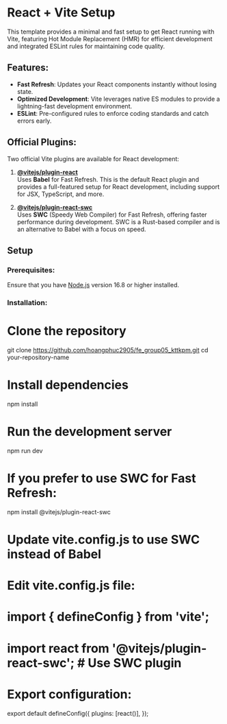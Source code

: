 # React + Vite Setup

This template provides a minimal and fast setup to get React running with Vite, featuring Hot Module Replacement (HMR) for efficient development and integrated ESLint rules for maintaining code quality.

## Features:

- **Fast Refresh**: Updates your React components instantly without losing state.
- **Optimized Development**: Vite leverages native ES modules to provide a lightning-fast development environment.
- **ESLint**: Pre-configured rules to enforce coding standards and catch errors early.

## Official Plugins:

Two official Vite plugins are available for React development:

1. **[@vitejs/plugin-react](https://github.com/vitejs/vite-plugin-react/blob/main/packages/plugin-react/README.md)**  
   Uses **Babel** for Fast Refresh. This is the default React plugin and provides a full-featured setup for React development, including support for JSX, TypeScript, and more.

2. **[@vitejs/plugin-react-swc](https://github.com/vitejs/vite-plugin-react-swc)**  
   Uses **SWC** (Speedy Web Compiler) for Fast Refresh, offering faster performance during development. SWC is a Rust-based compiler and is an alternative to Babel with a focus on speed.

## Setup

### Prerequisites:

Ensure that you have [Node.js](https://nodejs.org/) version 16.8 or higher installed.

### Installation:

# Clone the repository

git clone https://github.com/hoangphuc2905/fe_group05_kttkpm.git
cd your-repository-name

# Install dependencies

npm install

# Run the development server

npm run dev

# If you prefer to use SWC for Fast Refresh:

npm install @vitejs/plugin-react-swc

# Update vite.config.js to use SWC instead of Babel

# Edit vite.config.js file:

# import { defineConfig } from 'vite';

# import react from '@vitejs/plugin-react-swc'; # Use SWC plugin

# Export configuration:

export default defineConfig({
plugins: [react()],
});
